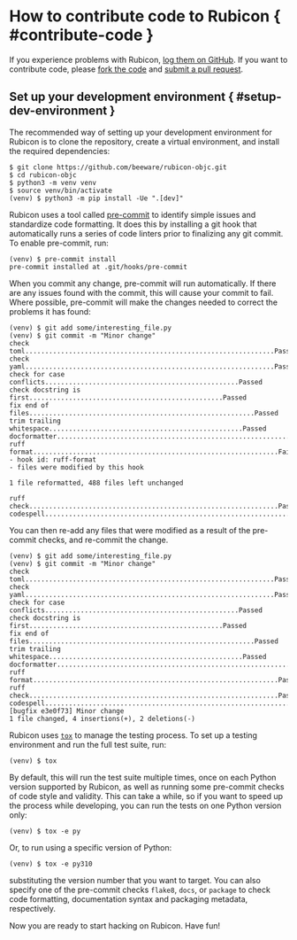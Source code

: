 # How to contribute code to Rubicon { #contribute-code }

If you experience problems with Rubicon, [log them on GitHub](https://github.com/beeware/rubicon-objc/issues). If you want to contribute code, please [fork the code](https://github.com/beeware/rubicon-objc) and [submit a pull request](https://github.com/beeware/rubicon-objc/pulls).

## Set up your development environment { #setup-dev-environment }

The recommended way of setting up your development environment for Rubicon is to clone the repository, create a virtual environment, and install the required dependencies:

```console
$ git clone https://github.com/beeware/rubicon-objc.git
$ cd rubicon-objc
$ python3 -m venv venv
$ source venv/bin/activate
(venv) $ python3 -m pip install -Ue ".[dev]"
```

Rubicon uses a tool called [pre-commit](https://pre-commit.com) to identify simple issues and standardize code formatting. It does this by installing a git hook that automatically runs a series of code linters prior to finalizing any git commit. To enable pre-commit, run:

```console
(venv) $ pre-commit install
pre-commit installed at .git/hooks/pre-commit
```

When you commit any change, pre-commit will run automatically. If there are any issues found with the commit, this will cause your commit to fail. Where possible, pre-commit will make the changes needed to correct the problems it has found:

```console
(venv) $ git add some/interesting_file.py
(venv) $ git commit -m "Minor change"
check toml...............................................................Passed
check yaml...............................................................Passed
check for case conflicts.................................................Passed
check docstring is first.................................................Passed
fix end of files.........................................................Passed
trim trailing whitespace.................................................Passed
docformatter.............................................................Passed
ruff format..............................................................Failed
- hook id: ruff-format
- files were modified by this hook

1 file reformatted, 488 files left unchanged

ruff check...............................................................Passed
codespell................................................................Passed
```

You can then re-add any files that were modified as a result of the pre-commit checks, and re-commit the change.

```console
(venv) $ git add some/interesting_file.py
(venv) $ git commit -m "Minor change"
check toml...............................................................Passed
check yaml...............................................................Passed
check for case conflicts.................................................Passed
check docstring is first.................................................Passed
fix end of files.........................................................Passed
trim trailing whitespace.................................................Passed
docformatter.............................................................Passed
ruff format..............................................................Passed
ruff check...............................................................Passed
codespell................................................................Passed
[bugfix e3e0f73] Minor change
1 file changed, 4 insertions(+), 2 deletions(-)
```

Rubicon uses [`tox`](https://tox.wiki/en/latest/) to manage the testing process. To set up a testing environment and run the full test suite, run:

```console
(venv) $ tox
```

By default, this will run the test suite multiple times, once on each Python version supported by Rubicon, as well as running some pre-commit checks of code style and validity. This can take a while, so if you want to speed up the process while developing, you can run the tests on one Python version only:

```console
(venv) $ tox -e py
```

Or, to run using a specific version of Python:

```console
(venv) $ tox -e py310
```

substituting the version number that you want to target. You can also specify one of the pre-commit checks `flake8`, `docs`, or `package` to check code formatting, documentation syntax and packaging metadata, respectively.

Now you are ready to start hacking on Rubicon. Have fun!
